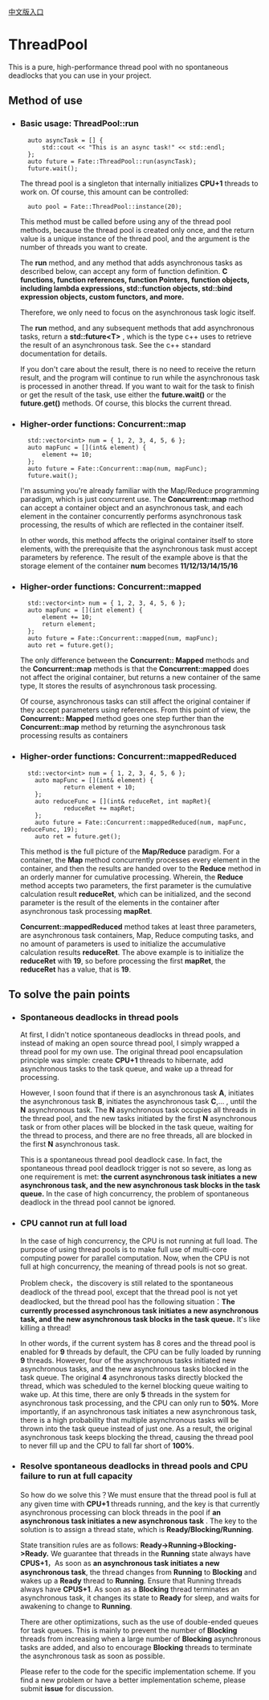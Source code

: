 [中文版入口](README_cn.md)

# ThreadPool

This is a pure, high-performance thread pool with no spontaneous deadlocks that you can use in your project.

## Method of use

- ### Basic usage: **ThreadPool::run**
  ```c_cpp
    auto asyncTask = [] {
        std::cout << "This is an async task!" << std::endl;
    };
    auto future = Fate::ThreadPool::run(asyncTask);
    future.wait();
  ```
  
  The thread pool is a singleton that internally initializes **CPU+1** threads to work on. Of course, this amount can be controlled:  
  ```c_cpp
    auto pool = Fate::ThreadPool::instance(20);
  ```
  
  This method must be called before using any of the thread pool methods, because the thread pool is created only once, and the return value is a unique instance of the thread pool, and the argument is the number of threads you want to create.
  
  The **run** method, and any method that adds asynchronous tasks as described below, can accept any form of function definition. **C functions, function references, function Pointers, function objects, including lambda expressions, std::function objects, std::bind expression objects, custom functors, and more.**
  
  Therefore, we only need to focus on the asynchronous task logic itself.
  
  The **run** method, and any subsequent methods that add asynchronous tasks, return a **std::future\<T\>** , which is the type c++ uses to retrieve the result of an asynchronous task. See the c++ standard documentation for details.
  
  If you don't care about the result, there is no need to receive the return result, and the program will continue to run while the asynchronous task is processed in another thread. If you want to wait for the task to finish or get the result of the task, use either the **future.wait()** or the **future.get()** methods. Of course, this blocks the current thread.  
- ### Higher-order functions: **Concurrent::map**
  ```c_cpp
    std::vector<int> num = { 1, 2, 3, 4, 5, 6 };
    auto mapFunc = [](int& element) {
        element += 10;
    };
    auto future = Fate::Concurrent::map(num, mapFunc);
    future.wait();  
  ```
  
  I'm assuming you're already familiar with the Map/Reduce programming paradigm, which is just concurrent use. The **Concurrent::map** method can accept a container object and an asynchronous task, and each element in the container concurrently performs asynchronous task processing, the results of which are reflected in the container itself.
  
  In other words, this method affects the original container itself to store elements, with the prerequisite that the asynchronous task must accept parameters by reference. The result of the example above is that the storage element of the container **num** becomes **11/12/13/14/15/16**  
- ### Higher-order functions: **Concurrent::mapped**
  ```c_cpp
    std::vector<int> num = { 1, 2, 3, 4, 5, 6 };
    auto mapFunc = [](int element) {
        element += 10;
        return element;
    };
    auto future = Fate::Concurrent::mapped(num, mapFunc);
    auto ret = future.get();
  ```
  
  The only difference between the **Concurrent:: Mapped** methods and the **Concurrent::map** methods is that the **Concurrent::mapped** does not affect the original container, but returns a new container of the same type, It stores the results of asynchronous task processing.
  
  Of course, asynchronous tasks can still affect the original container if they accept parameters using references. From this point of view, the **Concurrent:: Mapped** method goes one step further than the **Concurrent::map** method by returning the asynchronous task processing results as containers
- ### Higher-order functions: **Concurrent::mappedReduced**
  ```c_cpp
    std::vector<int> num = { 1, 2, 3, 4, 5, 6 };
      auto mapFunc = [](int& element) {
              return element + 10;
      };
      auto reduceFunc = [](int& reduceRet, int mapRet){
              reduceRet += mapRet;
      };
      auto future = Fate::Concurrent::mappedReduced(num, mapFunc, reduceFunc, 19);
      auto ret = future.get();
  ```
  
  This method is the full picture of the **Map/Reduce** paradigm. For a container, the **Map** method concurrently processes every element in the container, and then the results are handed over to the **Reduce** method in an orderly manner for cumulative processing. Wherein, the **Reduce** method accepts two parameters, the first parameter is the cumulative calculation result **reduceRet**, which can be initialized, and the second parameter is the result of the elements in the container after asynchronous task processing **mapRet**.
  
  **Concurrent::mappedReduced** method takes at least three parameters, are asynchronous task containers, Map, Reduce computing tasks, and no amount of parameters is used to initialize the accumulative calculation results **reduceRet**. The above example is to initialize the **reduceRet** with **19**, so before processing the first **mapRet**, the **reduceRet** has a value, that is **19**.

## To solve the pain points

- ### Spontaneous deadlocks in thread pools
  
  At first, I didn't notice spontaneous deadlocks in thread pools, and instead of making an open source thread pool, I simply wrapped a thread pool for my own use. The original thread pool encapsulation principle was simple: create **CPU+1** threads to hibernate, add asynchronous tasks to the task queue, and wake up a thread for processing.
  
  However, I soon found that if there is an asynchronous task **A**, initiates the asynchronous task **B**, initiates the asynchronous task **C**,... , until the **N** asynchronous task. The **N** asynchronous task occupies all threads in the thread pool, and the new tasks initiated by the first **N** asynchronous task or from other places will be blocked in the task queue, waiting for the thread to process, and there are no free threads, all are blocked in the first **N** asynchronous task.  
  
  This is a spontaneous thread pool deadlock case. In fact, the spontaneous thread pool deadlock trigger is not so severe, as long as one requirement is met: **the current asynchronous task initiates a new asynchronous task, and the new asynchronous task blocks in the task queue.** In the case of high concurrency, the problem of spontaneous deadlock in the thread pool cannot be ignored.
- ### CPU cannot run at full load
  
  In the case of high concurrency, the CPU is not running at full load. The purpose of using thread pools is to make full use of multi-core computing power for parallel computation. Now, when the CPU is not full at high concurrency, the meaning of thread pools is not so great.
  
  Problem check，the discovery is still related to the spontaneous deadlock of the thread pool, except that the thread pool is not yet deadlocked, but the thread pool has the following situation：**The currently processed asynchronous task initiates a new asynchronous task, and the new asynchronous task blocks in the task queue.** It's like killing a thread!
  
  In other words, if the current system has 8 cores and the thread pool is enabled for **9** threads by default, the CPU can be fully loaded by running **9** threads. However, four of the asynchronous tasks initiated new asynchronous tasks, and the new asynchronous tasks blocked in the task queue. The original **4** asynchronous tasks directly blocked the thread, which was scheduled to the kernel blocking queue waiting to wake up. At this time, there are only **5** threads in the system for asynchronous task processing, and the CPU can only run to **50%**. More importantly, if an asynchronous task initiates a new asynchronous task, there is a high probability that multiple asynchronous tasks will be thrown into the task queue instead of just one. As a result, the original asynchronous task keeps blocking the thread, causing the thread pool to never fill up and the CPU to fall far short of **100%**.
- ### Resolve spontaneous deadlocks in thread pools and CPU failure to run at full capacity
  
  So how do we solve this？We must ensure that the thread pool is full at any given time with **CPU+1** threads running, and the key is that currently asynchronous processing can block threads in the pool if **an asynchronous task initiates a new asynchronous task** . The key to the solution is to assign a thread state, which is **Ready/Blocking/Running**.
  
  State transition rules are as follows: **Ready->Running->Blocking->Ready.** We guarantee that threads in the **Running** state always have **CPUS+1**，As soon as **an asynchronous task initiates a new asynchronous task**, the thread changes from **Running** to **Blocking** and wakes up a **Ready** thread to **Running**. Ensure that Running threads always have **CPUS+1**. As soon as a **Blocking** thread terminates an asynchronous task, it changes its state to **Ready** for sleep, and waits for awakening to change to **Running**.
  
  There are other optimizations, such as the use of double-ended queues for task queues. This is mainly to prevent the number of **Blocking** threads from increasing when a large number of **Blocking** asynchronous tasks are added, and also to encourage **Blocking** threads to terminate the asynchronous task as soon as possible.
  
  Please refer to the code for the specific implementation scheme. If you find a new problem or have a better implementation scheme, please submit **issue** for discussion.
